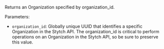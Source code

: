 Returns an Organization specified by organization_id.

Parameters:

- `organization_id`: Globally unique UUID that identifies a specific Organization in the Stytch API. The organization_id is critical to perform operations on an Organization in the Stytch API, so be sure to preserve this value.

